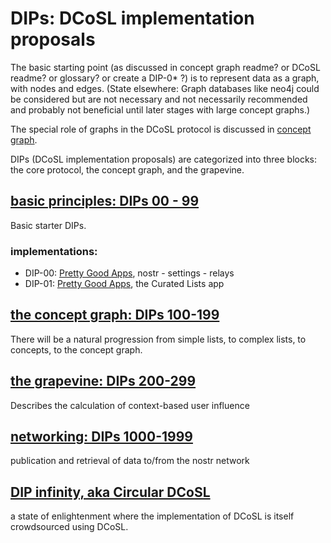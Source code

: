 # DIPs: DCoSL implementation proposals

The basic starting point (as discussed in concept graph readme? or DCoSL readme? or glossary? or create a DIP-0* ?) is to represent data as a graph, with nodes and edges. (State elsewhere: Graph databases like neo4j could be considered but are not necessary and not necessarily recommended and probably not beneficial until later stages with large concept graphs.)

The special role of graphs in the DCoSL protocol is discussed in [concept graph](conceptGraph/README.md).

DIPs (DCoSL implementation proposals) are categorized into three blocks: the core protocol, the concept graph, and the grapevine.

## [basic principles: DIPs 00 - 99](coreProtocol)

Basic starter DIPs. 

### implementations:

- DIP-00: [Pretty Good Apps](https://github.com/wds4/pretty-good), nostr - settings - relays
- DIP-01: [Pretty Good Apps](https://github.com/wds4/pretty-good), the Curated Lists app

## [the concept graph: DIPs 100-199](conceptGraph)

There will be a natural progression from simple lists, to complex lists, to concepts, to the concept graph.

## [the grapevine: DIPs 200-299](grapevine)

Describes the calculation of context-based user influence

## [networking: DIPs 1000-1999](networking)

publication and retrieval of data to/from the nostr network

## [DIP infinity, aka Circular DCoSL](conceptGraph/infinity.md)

a state of enlightenment where the implementation of DCoSL is itself crowdsourced using DCoSL.

